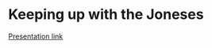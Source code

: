 Keeping up with the Joneses
===========================

[Presentation link](https://jhwohlgemuth.github.io/slides-keeping-up-with-the-joneses)
